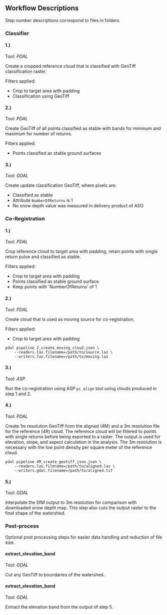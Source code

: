 ## Workflow Descriptions
Step number descriptions correspond to files in folders.

### Classifier
#### 1.)
Tool: _PDAL_

Create a cropped reference cloud that is classified with GeoTiff classification
raster.

Filters applied:
* Crop to target area with padding
* Classification using GeoTiff

#### 2.)
Tool: _PDAL_

Create GeoTiff of all points classified as stable with bands for minimum and
maximum for number of returns.

Filters applied:
* Points classified as stable ground surfaces

#### 3.)
Tool: _GDAL_

Create update classification GeoTiff, where pixels are:
* Classified as stable
* Attribute `NumberOfReturns` is 1
* No snow depth value was measured in delivery product of ASO

### Co-Registration
#### 1.)
Tool: _PDAL_

Crop reference cloud to target area with padding, retain points with single 
return pulse and classified as stable.

Filters applied:
* Crop to target area with padding
* Points classified as stable ground surface
* Keep points with 'NumberOfReturns' of 1

#### 2.)
Tool: _PDAL_

Create cloud that is used as moving source for co-registration.

Filters applied:
* Crop to target area with padding

```shell script
pdal pipeline 2_create_moving_cloud.json \
    --readers.las.filename=/path/to/source.laz \
    --writers.laz.filename=/path/to/moving.laz
```

#### 3.)
Tool: _ASP_

Run the co-registration using ASP `pc_align` tool using clouds produced in
step 1 and 2.

#### 4.)
Tool: _PDAL_

Create 1m resolution GeoTiff from the aligned (4M) and a 3m resolution file for
the reference (4R) cloud. 
The reference cloud will be filtered to points with single returns before
being exported to a raster. The output is used for elevation, slope, and aspect
calculation in the analysis. The 3m resolution is necessary with the low point
density per square meter of the reference cloud.

```shell script
pdal pipeline 4M_create_geotiff.json.json \
    --readers.las.filename=/path/to/aligned.laz \
    --writers.gdal.filename=/path/to/aligned.tif
```

#### 5.)
Tool: _GDAL_

Interpolate the SfM output to 3m resolution for comparison with downloaded 
snow depth map. This step also cuts the output raster to the final shape of the
watershed.

### Post-process

Optional post processing steps for easier data handling and reduction of file 
size.

#### extract_elevation_band

Tool: _GDAL_

Cut any GeoTiff to boundaries of the watershed.

#### extract_elevation_band

Tool: _GDAL_

Extract the elevation band from the output of step 5. 
